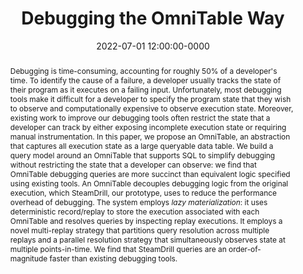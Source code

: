 ---
title: "Debugging the OmniTable Way"
authors:
  - Andrew Quinn
  - Michael Cafarella
  - Jason Flinn
  - Baris Kasikci

booktitle: Proceedings of the 16th USENIX Symposium on Operating
           Systems Design and Implementation

month: July
year: 2022
abbr: OSDI
date: 2022-07-01 12:00:00-0000
location: Carlsbad, CA
pdf: quinn22.pdf
type: conference

abstract: "Debugging is time-consuming, accounting for roughly 50% of
           a developer's time. To identify the cause of a failure, a
           developer usually tracks the state of their program as it
           executes on a failing input.  Unfortunately, most debugging
           tools make it difficult for a developer to specify the
           program state that they wish to observe and computationally
           expensive to observe execution state.  Moreover, existing
           work to improve our debugging tools often restrict the
           state that a developer can track by either exposing
           incomplete execution state or requiring manual
           instrumentation.  In this paper, we propose an OmniTable,
           an abstraction that captures all execution state as a large
           queryable data table.  We build a query model around an
           OmniTable that supports SQL to simplify debugging without
           restricting the state that a developer can observe: we find
           that OmniTable debugging queries are more succinct than
           equivalent logic specified using existing tools.  An
           OmniTable decouples debugging logic from the original
           execution, which SteamDrill, our prototype, uses to reduce
           the performance overhead of debugging. The system employs
           *lazy materialization*: it uses deterministic record/replay
           to store the execution associated with each OmniTable and
           resolves queries by inspecting replay executions.  It
           employs a novel multi-replay strategy that partitions query
           resolution across multiple replays and a parallel
           resolution strategy that simultaneously observes state at
           multiple points-in-time.  We find that SteamDrill queries
           are an order-of-magnitude faster than existing debugging
           tools."



---